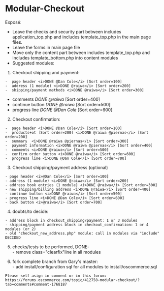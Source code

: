 # Modular-Checkout

Exposé:

- Leave the checks and security part between includes application_top.php and includes template_top.php in the main page files.
- Leave the forms in main page file
- Move only the content part between includes template_top.php and includes template_bottom.php into content modules
- Suggested modules:

1.   Checkout shipping and payment:

    -  page header <i>DONE @Dan Cole</i> [Sort order=100]
    -  address (1 module) <i>DONE @raiwa</i> [Sort order=200]
    -  shipping/payment methods <i>DONE @raiwa</i> [Sort order=300]
-  comments <i>DONE @raiwa</i> [Sort order=400]
-  continue button <i>DONE @raiwa</i> [Sort order=500]
-  progress line <i>DONE @Dan Cole</i>  [Sort order=600]

2.   Checkout confirmation:

    -  page header <i>DONE @Dan Cole</i> [Sort order=100]
    -  products+ot [Sort order=200] <i>DONE @raiwa @piernas</i> [Sort order=200]
    -  summary  <i>DONE @raiwa @piernas</i> [Sort order=300]
    -  payment information <i>DONE @raiwa @piernas</i> [Sort order=400]
    -  comments <i>DONE @raiwa</i> [Sort order=500]
    -  confirm order button <i>DONE @raiwa</i> [Sort order=600]
    -  progress line <i>DONE @Dan Cole</i> [Sort order=700]

3.   Checkout shipping/payment address (optional)

    - page header <i>@Dan Cole</i> [Sort order=100]
    - address (1 module) <i>DONE @raiwa</i> [Sort order=200]
    - address book entries (1 module) <i>DONE @raiwa</i> [Sort order=300]
    - new shipping/billing address <i>DONE @raiwa</i> [Sort order=400]
    - continue button <i>DONE @raiwa</i> [Sort order=500]	
    - progress line <i>DONE @Dan Cole</i> [Sort order=600]
    - back button <i>@raiwa</i> [Sort order=700]
    
    
4.   doubts/to decide:

    - address block in checkout_shipping/payment: 1 or 3 modules
    - shipping/payment address block in checkout_confirmation: 1 or 4 modules (or 2)
    - old "checkout_new_address.php" module: call in modules via "include" DECIDED
    
5.   checks/tests to be performed, DONE:    
    - remove class="clearfix"line in all modules
    
6.   fork complete branch from Gary's master:    
    - add install/configuration sql for all modules to install/oscommerce.sql
    
    
    Please self asign in comment or in this forum:
    https://forums.oscommerce.com/topic/412758-modular-checkout/?tab=comments#comment-1768187
    
